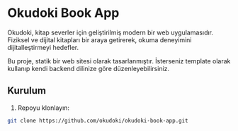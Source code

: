 # Okudoki Book App

Okudoki, kitap severler için geliştirilmiş modern bir web uygulamasıdır. Fiziksel ve dijital kitapları bir araya getirerek, okuma deneyimini dijitalleştirmeyi hedefler.

Bu proje, statik bir web sitesi olarak tasarlanmıştır. İsterseniz template olarak kullanıp kendi backend dilinize göre düzenleyebilirsiniz.


## Kurulum

1. Repoyu klonlayın:
```bash
git clone https://github.com/okudoki/okudoki-book-app.git
```


